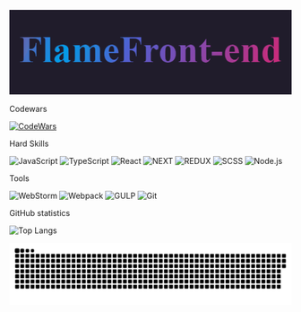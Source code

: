 ![Header](https://github.com/FlameFront-end/FlameFront-end/blob/main/assets/Header.gif)

Codewars

[![CodeWars](https://www.codewars.com/users/rsschool_c203d68ae8ec3412/badges/large)](https://www.codewars.com/users/rsschool_c203d68ae8ec3412)

Hard Skills

![JavaScript](https://img.shields.io/badge/-JavaScript-9807f2?style=for-the-badge&logo=JavaScript)
![TypeScript](https://img.shields.io/badge/-TypeScript-9807f2?style=for-the-badge&logo=TypeScript)
![React](https://img.shields.io/badge/-React-9807f2?style=for-the-badge&logo=React)
![NEXT](https://img.shields.io/badge/-Next.js-9807f2?style=for-the-badge&logo=Next.js)
![REDUX](https://img.shields.io/badge/-REDUX-9807f2?style=for-the-badge&logo=REDUX)
![SCSS](https://img.shields.io/badge/SCSS-9807f2.svg?style=for-the-badge&logo=SASS&logoColor=white)
![Node.js](https://img.shields.io/badge/-Node.js-9807f2?style=for-the-badge&logo=Node.js)

Tools

![WebStorm](https://img.shields.io/badge/-WebStorm-13069c?style=for-the-badge&logo=WEBSTORM)
![Webpack](https://img.shields.io/badge/-Webpack-13069c?style=for-the-badge&logo=Webpack)
![GULP](https://img.shields.io/badge/-GULP-13069c?style=for-the-badge&logo=GULP)
![Git](https://img.shields.io/badge/-Git-13069c?style=for-the-badge&logo=Git)

GitHub statistics

![Top Langs](https://github-readme-stats.vercel.app/api/top-langs/?username=FlameFront-end&theme=tokyonight)


![github-snake.svg](assets%2Fgithub-snake.svg)

